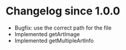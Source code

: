 # Changelog since 1.0.0

* Bugfix: use the correct path for the file
* Implemented getArtImage
* Implemented getMultipleArtInfo
